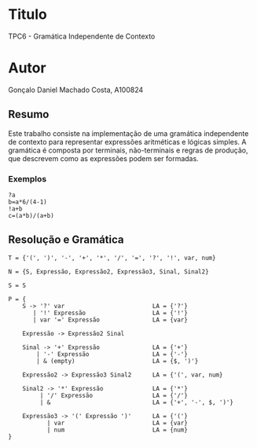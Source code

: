 # Titulo

TPC6 - Gramática Independente de Contexto

# Autor

Gonçalo Daniel Machado Costa, A100824

## Resumo

Este trabalho consiste na implementação de uma gramática independente de contexto para representar expressões aritméticas e lógicas simples. A gramática é composta por terminais, não-terminais e regras de produção, que descrevem como as expressões podem ser formadas. 

### Exemplos

```
?a
b=a*6/(4-1)
!a+b
c=(a*b)/(a+b)
```

## Resolução e Gramática

```
T = {'(', ')', '-', '+', '*', '/', '=', '?', '!', var, num}

N = {S, Expressão, Expressão2, Expressão3, Sinal, Sinal2}

S = S

P = {
    S -> '?' var                         LA = {'?'}
       | '!' Expressão                   LA = {'!'}
       | var '=' Expressão               LA = {var}

    Expressão -> Expressão2 Sinal

    Sinal -> '+' Expressão               LA = {'+'}
        | '-' Expressão                  LA = {'-'}
        | & (empty)                      LA = {$, ')'} 
    
    Expressão2 -> Expressão3 Sinal2      LA = {'(', var, num}

    Sinal2 -> '*' Expressão              LA = {'*'}
         | '/' Expressão                 LA = {'/'}
         | &                             LA = {'+', '-', $, ')'}

    Expressão3 -> '(' Expressão ')'      LA = {'('}
           | var                         LA = {var}
           | num                         LA = {num}
}
```
